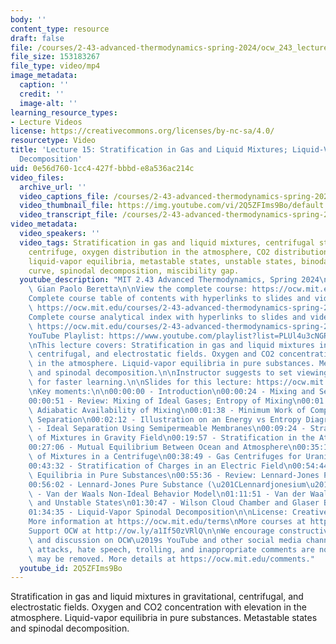 ```yaml
---
body: ''
content_type: resource
draft: false
file: /courses/2-43-advanced-thermodynamics-spring-2024/ocw_243_lecture15_2024apr02_v2_360p_16_9.mp4
file_size: 153183267
file_type: video/mp4
image_metadata:
  caption: ''
  credit: ''
  image-alt: ''
learning_resource_types:
- Lecture Videos
license: https://creativecommons.org/licenses/by-nc-sa/4.0/
resourcetype: Video
title: 'Lecture 15: Stratification in Gas and Liquid Mixtures; Liquid-Vapor Spinodal
  Decomposition'
uid: 0e56d760-1cc4-427f-bbbd-e8a536ac214c
video_files:
  archive_url: ''
  video_captions_file: /courses/2-43-advanced-thermodynamics-spring-2024/ocw_243_lecture15_2024apr02_v2_captions.vtt
  video_thumbnail_file: https://img.youtube.com/vi/2Q5ZFIms9Bo/default.jpg
  video_transcript_file: /courses/2-43-advanced-thermodynamics-spring-2024/ocw_243_lecture15_2024apr02_v2_transcript.pdf
video_metadata:
  video_speakers: ''
  video_tags: Stratification in gas and liquid mixtures, centrifugal stratification,
    centrifuge, oxygen distribution in the atmosphere, CO2 distribution in the atmosphere,
    liquid-vapor equilibria, metastable states, unstable states, binodal curve, spinodal
    curve, spinodal decomposition, miscibility gap.
  youtube_description: "MIT 2.43 Advanced Thermodynamics, Spring 2024\nInstructor:\
    \ Gian Paolo Beretta\n\nView the complete course: https://ocw.mit.edu/courses/2-43-advanced-thermodynamics-spring-2024/\n\
    Complete course table of contents with hyperlinks to slides and video timestamps:\
    \ https://ocw.mit.edu/courses/2-43-advanced-thermodynamics-spring-2024/resources/mit2_43_s24_toc_slides_pdf/\n\
    Complete course analytical index with hyperlinks to slides and video timestamps:\
    \ https://ocw.mit.edu/courses/2-43-advanced-thermodynamics-spring-2024/resources/mit2_43_s24_index_slides_pdf/\n\
    YouTube Playlist: https://www.youtube.com/playlist?list=PLUl4u3cNGP6309d0oJDiVo1CvxUQXJ2il\n\
    \nThis lecture covers: Stratification in gas and liquid mixtures in gravitational,\
    \ centrifugal, and electrostatic fields. Oxygen and CO2 concentration with elevation\
    \ in the atmosphere. Liquid-vapor equilibria in pure substances. Metastable states\
    \ and spinodal decomposition.\n\nInstructor suggests to set viewing speed at 1.5\
    \ for faster learning.\n\nSlides for this lecture: https://ocw.mit.edu/courses/2-43-advanced-thermodynamics-spring-2024/resources/mit2_43_s24_lec15_pdf/\n\
    \nKey moments:\n\n00:00:00 - Introduction\n00:00:24 - Mixing and Separation. Stratification\n\
    00:00:51 - Review: Mixing of Ideal Gases; Entropy of Mixing\n00:01:11 - Review:\
    \ Adiabatic Availability of Mixing\n00:01:38 - Minimum Work of Complete Mixture\
    \ Separation\n00:02:12 - Illustration on an Energy vs Entropy Diagram\n00:05:27\
    \ - Ideal Separation Using Semipermeable Membranes\n00:09:24 - Stratification\
    \ of Mixtures in Gravity Field\n00:19:57 - Stratification in the Atmosphere\n\
    00:27:06 - Mutual Equilibrium Between Ocean and Atmosphere\n00:35:12 - Stratification\
    \ of Mixtures in a Centrifuge\n00:38:49 - Gas Centrifuges for Uranium Enrichment\n\
    00:43:32 - Stratification of Charges in an Electric Field\n00:54:44 - Liquid-Vapor\
    \ Equilibria in Pure Substances\n00:55:36 - Review: Lennard-Jones Potential\n\
    00:56:02 - Lennard-Jones Pure Substance (\u201CLennardjonesium\u201D)\n01:07:20\
    \ - Van der Waals Non-Ideal Behavior Model\n01:11:51 - Van der Waals Metastable\
    \ and Unstable States\n01:30:47 - Wilson Cloud Chamber and Glaser Bubble Chamber\n\
    01:34:35 - Liquid-Vapor Spinodal Decomposition\n\nLicense: Creative Commons BY-NC-SA\n\
    More information at https://ocw.mit.edu/terms\nMore courses at https://ocw.mit.edu\n\
    Support OCW at http://ow.ly/a1If50zVRlQ\n\nWe encourage constructive comments\
    \ and discussion on OCW\u2019s YouTube and other social media channels. Personal\
    \ attacks, hate speech, trolling, and inappropriate comments are not allowed and\
    \ may be removed. More details at https://ocw.mit.edu/comments."
  youtube_id: 2Q5ZFIms9Bo
---
```

Stratification in gas and liquid mixtures in gravitational, centrifugal, and electrostatic fields. Oxygen and CO2 concentration with elevation in the atmosphere. Liquid-vapor equilibria in pure substances. Metastable states and spinodal decomposition.